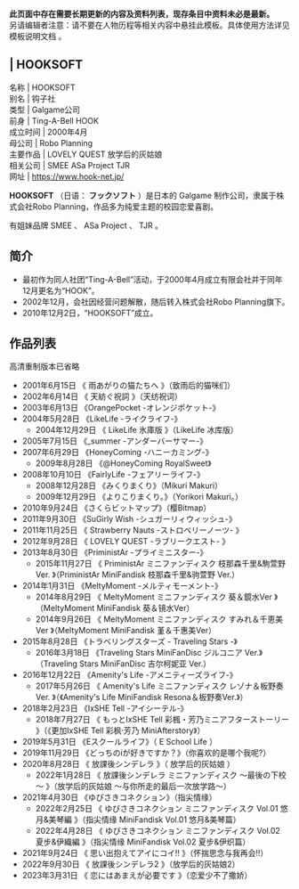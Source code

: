 **此页面中存在需要长期更新的内容及资料列表，现存条目中资料未必是最新。**  
另请编辑者注意：请不要在人物历程等相关内容中悬挂此模板。具体使用方法详见  模板说明文档  。

|  HOOKSOFT  
---  
名称  |  HOOKSOFT   
别名  |  钩子社   
类型  |  Galgame公司   
前身  |  Ting-A-Bell  HOOK   
成立时间  |  2000年4月   
母公司  |  Robo Planning   
主要作品  |  LOVELY QUEST  放学后的灰姑娘   
相关公司  |  SMEE  ASa Project  TJR   
网址  |  https://www.hook-net.jp/   
  
**HOOKSOFT** （日语：  **フックソフト** ）是日本的  Galgame  制作公司，隶属于株式会社Robo
Planning，作品多为纯爱主题的校园恋爱喜剧。

有姐妹品牌  SMEE  、  ASa Project  、  TJR  。

##  简介

  * 最初作为同人社团“Ting-A-Bell”活动，于2000年4月成立有限会社并于同年12月更名为“HOOK”。 
  * 2002年12月，会社因经营问题解散，随后转入株式会社Robo Planning旗下。 
  * 2010年12月2日，“HOOKSOFT”成立。 

##  作品列表

高清重制版本已省略

  * 2001年6月15日 《  雨あがりの猫たちへ  》（致雨后的猫咪们） 
  * 2002年6月14日 《  天紡ぐ祝詞  》（天纺祝词） 
  * 2003年6月13日 《OrangePocket -オレンジポケット-》 
  * 2004年5月28日 《LikeLife -ライクライフ-》 
    * 2004年12月29日 《  LikeLife 氷庫版  》（LikeLife 冰库版） 
  * 2005年7月15日 《_summer -アンダーバーサマー-》 
  * 2007年6月29日 《HoneyComing -ハニーカミング-》 
    * 2009年8月28日 《@HoneyComing RoyalSweet》 
  * 2008年10月10日 《FairlyLife -フェアリーライフ-》 
    * 2008年12月28日 《みくりまくり》（Mikuri Makuri） 
    * 2009年12月29日 《よりこりまくり。》（Yorikori Makuri。） 
  * 2010年9月24日 《さくらビットマップ》（樱Bitmap） 
  * 2011年9月30日 《SuGirly Wish -シュガーリィウィッシュ-》 
  * 2011年11月25日 《  Strawberry Nauts -ストロベリーノーツ-  》 
  * 2012年9月28日 《  LOVELY QUEST -ラブリークエスト-  》 
  * 2013年8月30日 《PriministAr -プライミニスター-》 
    * 2015年11月27日 《  PriministAr ミニファンディスク 枝那森千里&駒萱野 Ver.  》（PriministAr MiniFandisk 枝那森千里&驹萱野 Ver.） 
  * 2014年1月31日 《MeltyMoment -メルティモーメント-》 
    * 2014年8月29日 《  MeltyMoment ミニファンディスク 葵＆鏡水Ver  》（MeltyMoment MiniFandisk 葵＆镜水Ver） 
    * 2014年9月26日 《  MeltyMoment ミニファンディスク すみれ＆千恵美Ver  》（MeltyMoment MiniFandisk 堇＆千惠美Ver） 
  * 2015年8月28日 《トラベリングスターズ - Traveling Stars -》 
    * 2016年3月18日 《Traveling Stars MiniFanDisc ジルコニア Ver.》（Traveling Stars MiniFanDisc 吉尔柯妮亚 Ver.） 
  * 2016年12月22日 《Amenity's Life -アメニティーズライフ-》 
    * 2017年5月26日 《  Amenity's Life ミニファンディスク レゾナ＆板野奏Ver.  》（《Amenity's Life MiniFandisk Resona＆板野奏Ver.》） 
  * 2018年2月23日 《IxSHE Tell -アイシーテル-》 
    * 2018年7月27日 《  もっとIxSHE Tell 彩楓・芳乃ミニアフターストーリー  》（《更加IxSHE Tell 彩枫·芳乃 MiniAfterstory》） 
  * 2019年5月31日 《Eスクールライフ》（  E School Life  ） 
  * 2019年11月29日 《どっちのiが好きですか？》（你喜欢的是哪个我呢?） 
  * 2020年8月28日 《  放課後シンデレラ  》（  放学后的灰姑娘  ） 
    * 2022年1月28日 《  放課後シンデレラ ミニファンディスク ～最後の下校～  》（放学后的灰姑娘 ～与你所走的最后一次放学路～） 
  * 2021年4月30日 《ゆびさきコネクション》（指尖情缘） 
    * 2022年2月25日 《  ゆびさきコネクション ミニファンディスク Vol.01 悠月&美琴編  》（指尖情缘 MiniFandisk Vol.01 悠月&美琴篇） 
    * 2022年4月28日 《  ゆびさきコネクション ミニファンディスク Vol.02 夏步&伊織編  》（指尖情缘 MiniFandisk Vol.02 夏步&伊织篇） 
  * 2021年9月24日 《  思い出抱えてアイにコイ!!  》（怀揣思念与我再会!!） 
  * 2022年9月30日 《  放課後シンデレラ2  》（放学后的灰姑娘2） 
  * 2023年3月31日 《  恋にはあまえが必要です  》（恋爱少不了撒娇） 